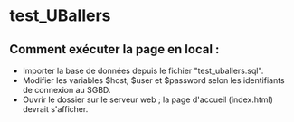 # test_UBallers

## Comment exécuter la page en local :

- Importer la base de données depuis le fichier "test_uballers.sql".
- Modifier les variables $host, $user et $password selon les identifiants de connexion au SGBD.
- Ouvrir le dossier sur le serveur web ; la page d'accueil (index.html) devrait s'afficher.
